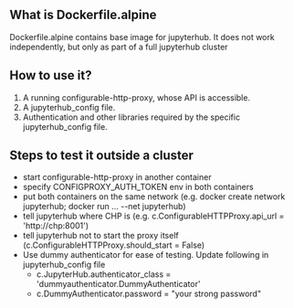 ## What is Dockerfile.alpine
Dockerfile.alpine  contains base image for jupyterhub. It does not work independently, but only as part of a full jupyterhub cluster

## How to use it?

1. A running configurable-http-proxy, whose API is accessible. 
2. A jupyterhub_config file.
3. Authentication and other libraries required by the specific jupyterhub_config file.


## Steps to test it outside a cluster

* start configurable-http-proxy in another container
* specify CONFIGPROXY_AUTH_TOKEN env in both containers
* put both containers on the same network (e.g. docker create network jupyterhub; docker run ... --net jupyterhub)
* tell jupyterhub where CHP is (e.g. c.ConfigurableHTTPProxy.api_url = 'http://chp:8001')
* tell jupyterhub not to start the proxy itself (c.ConfigurableHTTPProxy.should_start = False)
* Use dummy authenticator for ease of testing. Update following in jupyterhub_config file
    - c.JupyterHub.authenticator_class = 'dummyauthenticator.DummyAuthenticator'
    - c.DummyAuthenticator.password = "your strong password"
